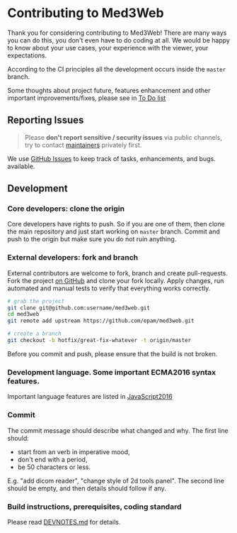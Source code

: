 # Contributing to Med3Web

Thank you for considering contributing to Med3Web! There are many ways you can do this, you don't even
have to do coding at all. We would be happy to know about your use cases, your experience with the
viewer, your expectations.

According to the CI principles all the development occurs inside
the `master` branch.

Some thoughts about project future, features enhancement and other important improvements/fixes,
please see in [To Do list](LISTTODO.md)

## Reporting Issues

> Please **don't report sensitive / security issues** via public channels, try to contact
> [maintainers](MAINTAINERS.md) privately first.

We use [GitHub Issues](https://guides.github.com/features/issues/) to keep track of tasks,
enhancements, and bugs.
available.

## Development

### Core developers: clone the origin

Core developers have rights to push. So if you are one of them, then clone the main repository and just start working on `master` branch. Commit and push to the origin but make sure you do not ruin anything.

### External developers: fork and branch

External contributors are welcome to fork, branch and create pull-requests. Fork the project [on GitHub](https://github.com/epam/med3web) and clone your fork locally. Apply changes, run automated and manual tests to verify that everything works correctly.

```sh
# grab the project
git clone git@github.com:username/med3web.git
cd med3web
git remote add upstream https://github.com/epam/med3web.git

# create a branch
git checkout -b hotfix/great-fix-whatever -t origin/master
```

Before you commit and push, please ensure that the build is not broken.

### Development language. Some important ECMA2016 syntax features.

Important language features are listed in
[JavaScript2016](http://2ality.com/2015/08/getting-started-es6.html)


### Commit

The commit message should describe what changed and why. The first line should:

- start from an verb in imperative mood,
- don't end with a period,
- be 50 characters or less.

E.g. "add dicom reader", "change style of 2d tools panel". The second line should be empty, and then details should follow if any.

### Build instructions, prerequisites, coding standard
Please read [DEVNOTES.md](DEVNOTES.md) for details.



